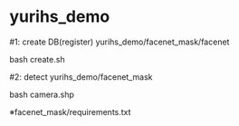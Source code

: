 # yurihs_demo

#1: create DB(register) 
yurihs_demo/facenet_mask/facenet

bash create.sh

#2: detect 
yurihs_demo/facenet_mask

bash camera.shp

※facenet_mask/requirements.txt
